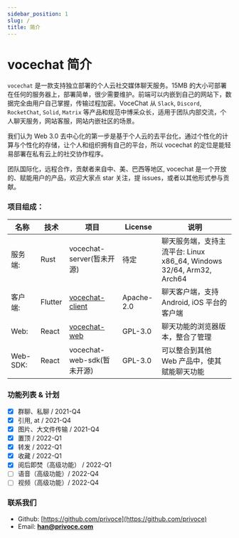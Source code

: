 ```yaml
---
sidebar_position: 1
slug: /
title: 简介
---
```


# vocechat 简介

`vocechat` 是一款支持独立部署的个人云社交媒体聊天服务。15MB 的大小可部署在任何的服务器上，部署简单，很少需要维护。前端可以内嵌到自己的网站下，数据完全由用户自己掌握，传输过程加密。VoceChat 从 `Slack`, `Discord`, `RocketChat`, `Solid`, `Matrix` 等产品和规范中博采众长，适用于团队内部交流，个人聊天服务，网站客服，网站内嵌社区的场景。

我们认为 Web 3.0 去中心化的第一步是基于个人云的去平台化，通过个性化的计算与个性化的存储，让个人和组织拥有自己的平台，所以 vocechat 的定位是能轻易部署在私有云上的社交协作程序。

团队国际化，远程合作，贡献者来自中、美、巴西等地区, vocechat 是一个开放的、赋能用户的产品，欢迎大家点 star 关注，提 issues，或者以其他形式参与贡献。

### 项目组成：

| 名称     | 技术    | 项目                                                          | License    | 说明                                                                 |
| -------- | ------- | ------------------------------------------------------------- | ---------- | -------------------------------------------------------------------- |
| 服务端:  | Rust    | vocechat-server(暂未开源)                                     | 待定       | 聊天服务端，支持主流平台: Linux x86_64, Windows 32/64, Arm32, Arch64 |
| 客户端:  | Flutter | [vocechat-client](https://github.com/privoce/vocechat-client) | Apache-2.0 | 聊天客户端，支持 Android, iOS 平台的客户端                           |
| Web:     | React   | [vocechat-web](https://github.com/privoce/vocechat-web)       | GPL-3.0    | 聊天功能的浏览器版本，整合了管理                                     |
| Web-SDK: | React   | vocechat-web-sdk(暂未开源)                                    | GPL-3.0    | 可以整合到其他 Web 产品中，使其赋能聊天功能                          |

### 功能列表 & 计划

- [x] 群聊、私聊 / 2021-Q4
- [x] 引用, at / 2021-Q4
- [x] 图片、大文件传输 / 2021-Q4
- [x] 置顶 / 2022-Q1
- [x] 转发 / 2022-Q1
- [x] 收藏 / 2022-Q1
- [x] 阅后即焚（高级功能） / 2022-Q1
- [ ] 语音（高级功能）/ 2022-Q4
- [ ] 视频（高级功能）/ 2022-Q4

### 联系我们

- Github: [https://github.com/privoce](https://github.com/privoce)
- Email: **han@privoce.com**
